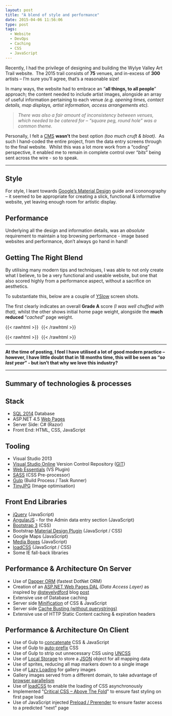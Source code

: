 ```yaml
---
layout: post
title: "A blend of style and performance"
date: 2015-04-06 11:56:06
type: post
tags:
  - Website
  - DevOps
  - Caching
  - CSS
  - JavaScript
---
```


Recently, I had the privilege of designing and building the Wylye Valley Art Trail website.  The 2015 trail consists of **75** venues, and in-excess of **300** artists – I’m sure you’ll agree, that’s a reasonable size!

In many ways, the website had to embrace an “**all things, to all people**” approach; the content needed to include artist images, alongside an array of useful information pertaining to each venue _(e.g. opening times, contact details, map displays, artist information, access arrangements etc)._

> _There was also a fair amount of inconsistency between venues, which needed to be catered for – “square peg, round hole” was a common theme._

Personally, I felt a [CMS](http://en.wikipedia.org/wiki/Content_management_system) **wasn’t** the best option *(too much cruft & bloat).*  As such I hand-coded the entire project, from the data entry screens through to the final website.  Whilst this was a lot more work from a “coding” perspective, it enabled me to remain in complete control over “_bits_” being sent across the wire - so to speak.

---

## Style

For style, I leant towards [Google’s Material Design](http://www.google.com/design/spec/material-design/introduction.html) guide and icononography – it seemed to be appropriate for creating a slick, functional & informative website, yet leaving enough room for artistic display.

## Performance

Underlying all the design and information details, was an _absolute_ requirement to maintain a top browsing performance - image based websites and performance, don’t always go hand in hand!

## Getting The Right Blend

By utilising many modern tips and techniques, I was able to not only create what I believe, to be a very functional and useable website, but one that also scored highly from a performance aspect, without a sacrifice on aesthetics.

To substantiate this, below are a couple of [YSlow](http://yslow.org/) screen shots.

The first clearly indicates an overall **Grade A** score _(I was well chuffed with that),_ whilst the other shows initial home page weight, alongside the **much reduced** “_cached_” page weight.

{{< rawhtml >}}
<img
src="data:image/gif;base64,R0lGODlhAQABAIAAAP///wAAACH5BAEAAAAALAAAAAABAAEAAAICRAEAOw=="
data-src="/img/postimg/5ab3a190-b6e7-4c80-92be-2c823b0ed674-min.png"/>
{{< /rawhtml >}}

{{< rawhtml >}}
<img
src="data:image/gif;base64,R0lGODlhAQABAIAAAP///wAAACH5BAEAAAAALAAAAAABAAEAAAICRAEAOw=="
data-src="/img/postimg/8441e694-4c61-4add-afd5-b264bfe9f6f6-min.png"/>
{{< /rawhtml >}}

---

**At the time of posting, I feel I have utilised a lot of good modern practice – however, I have little doubt that in 18 months time, this will be seen as “_so last year_” - but isn’t that why we love this industry?**

---

## Summary of technologies & processes

## Stack

- [SQL 2014](https://msdn.microsoft.com/en-us/library/bb500435.aspx) Database
- ASP.NET 4.5 [Web Pages](http://www.asp.net/web-pages)
- Server Side: C# (Razor)
- Front End: HTML, CSS, JavaScript

## Tooling

- Visual Studio 2013
- [Visual Studio Online](https://www.visualstudio.com/en-us/products/what-is-visual-studio-online-vs.aspx) Version Control Repository ([GIT](http://en.wikipedia.org/wiki/Git_%28software%29))
- [Web Essentials](http://vswebessentials.com/) (VS Plugin)
- [SASS](http://sass-lang.com/) (CSS Pre-processor)
- [Gulp](http://gulpjs.com/) (Build Process / Task Runner)
- [TinyJPG](https://tinyjpg.com/) (Image optimisation)

## Front End Libraries

- [jQuery](https://jquery.com/) (JavaScript)
- [AngularJS](https://angularjs.org/) - for the Admin data entry section (JavaScript)
- [Bootstrap 3](http://getbootstrap.com/) (CSS)
- Bootstrap [Material Design Plugin](https://fezvrasta.github.io/bootstrap-material-design/) (JavaScript / CSS)
- Google Maps (JavaScript)
- [Media Boxes](http://codecanyon.net/item/media-boxes-portfolio-responsive-grid/5683020) (JavaScript)
- [loadCSS](https://github.com/filamentgroup/loadCSS) (JavaScript / CSS)
- Some IE fall-back libraries

## Performance & Architecture On Server

- Use of [Dapper ORM](https://github.com/StackExchange/dapper-dot-net) (fastest DotNet ORM)
- Creation of an [ASP.NET Web Pages DAL](http://css.dzone.com/news/creating-data-access-layer) _(Data Access Layer)_ as inspired by [@stevelydford](https://twitter.com/stevelydford) blog [post](http://css.dzone.com/news/creating-data-access-layer)
- Extensive use of Database caching
- Server side [Minification](http://en.wikipedia.org/wiki/Minification_%28programming%29) of CSS & JavaScript
- Server side [Cache Busting (without querystrings)](https://normansolutions.co.uk/post/cache-busting-in-c-without-querystrings)
- Extensive use of HTTP Static Content caching & expiration headers

## Performance & Architecture On Client

- Use of Gulp to [concatenate](http://en.wikipedia.org/wiki/Concatenation) CSS & JavaScript
- Use of Gulp to [auto-prefix](https://www.npmjs.com/package/gulp-autoprefixer) CSS
- Use of Gulp to strip out unnecessary CSS using [UNCSS](https://www.npmjs.com/package/gulp-uncss)
- Use of [Local Storage](http://diveintohtml5.info/storage.html) to store a [JSON](http://en.wikipedia.org/wiki/JSON) object for all mapping data
- Use of sprites, reducing all map markers down to a single image
- Use of [Lazy Loading](http://en.wikipedia.org/wiki/Lazy_loading) for gallery images
- Gallery images served from a different domain, to take advantage of [browser parallelism](http://sgdev-blog.blogspot.sg/2014/01/maximum-concurrent-connection-to-same.html)
- Use of [loadCSS](https://github.com/filamentgroup/loadCSS) to enable the loading of CSS asynchronously
- Implemented "[Critical CSS – Above The Fold](https://css-tricks.com/authoring-critical-fold-css/)" to ensure fast styling on first page load
- Use of JavaScript injected [Preload / Prerender](https://docs.google.com/presentation/d/18zlAdKAxnc51y_kj-6sWLmnjl6TLnaru_WH0LJTjP-o/present?slide=id.p19) to ensure faster access to a predicted "next" page
